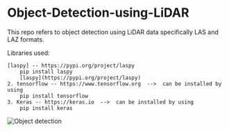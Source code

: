 # Object-Detection-using-LiDAR

This repo refers to object detection using LiDAR data specifically LAS and LAZ formats.

Libraries used: 

    [laspy] -- https://pypi.org/project/laspy
        pip install laspy
        [laspy](https://pypi.org/project/laspy)
    2. tensorflow -- https://www.tensorflow.org  -->  can be installed by using             
        pip install tensorflow
    3. Keras -- https://keras.io  -->  can be installed by using             
        pip install keras
    
![Object detection]()
